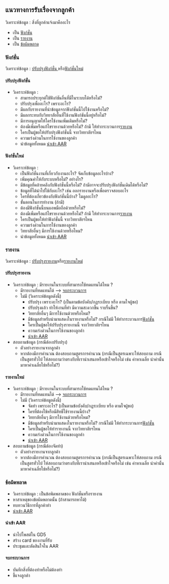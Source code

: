 ## แนวทางการรับเรื่องจากลูกค้า

วิเคราะห์ข้อมูล : สิ่งที่ลูกค้าแจ้งมาคืออะไร

- เป็น [ฟังก์ชั่น](#ฟังก์ชั่น)
- เป็น [รายงาน](#รายงาน)
- เป็น [ข้อผิดพลาด](#ข้อผิดพลาด)

### ฟังก์ชั่น

วิเคราะห์ข้อมูล : [ปรับปรุงฟังก์ชั่น ](#ปรับปรุงฟังก์ชั่น)หรือ[ฟังก์ชั่นใหม่](#ฟังก์ชั่นใหม่)

#### ปรับปรุงฟังก์ชั่น

- วิเคราะห์ข้อมูล :
  - สามารถประยุกต์ใช้ฟังก์ชันอื่นที่มีในระบบได้หรือไม่?
  - ปรับปรุงเพื่ออะไร? เพราะอะไร?
  - มีผลกับรายงานที่นำข้อมูลจากฟังก์ชั่นนี้ไปใช้งานหรือไม่?
  - มีผลกระทบกับวิทยาลัยอื่นที่ใช้งานฟังก์ชันนี้อยู่หรือไม่?
  - มีการอนุญาตให้ใครใช้งานเพิ่มเติมหรือไม่?
  - ต้องมีเพิ่มหรือแก้ไขรายงานด้วยหรือไม่? ถ้ามี ให้ทำกระบวนการ[รายงาน](#รายงาน)
  - ใครเป็นผู้ขอให้ปรับปรุงฟังก์ชั่นนี้ จากวิทยาลัยฯไหน
  - ความเร่งด่วนในการใช้งานของลูกค้า
  - นำข้อมูลทั้งหมด [นำเข้า AAR](#นำเข้า-aar)

#### ฟังก์ชั่นใหม่

- วิเคราะห์ข้อมูล :
  - เป็นฟังก์ชั่นงานที่เกี่ยวกับงานอะไร? จัดเก็บข้อมูลอะไรบ้าง?
  - เพิ่มคุณค่าให้กับระบบหรือไม่? อย่างไร?
  - มีข้อมูลที่คล้ายคลึงกับฟังก์ชั่นนี้หรือไม่? ถ้ามีอาจจะปรับปรุงฟังก์ชั่นเดิมได้หรือไม่?
  - ข้อมูลที่ได้นำไปใช้กับอะไร? เช่น ออกรายงานหรือเพื่อตรวจสอบอะไร
  - ใครที่ต้องเกี่ยวข้องกับฟังก์ชั่นนี้บ้าง? โมดูลอะไร?
  - ขั้นตอนในการทำงาน (ถ้ามี)
  - ต้องมีฟังก์ชั่นนี้บนแอพมือถือด้วยหรือไม่?
  - ต้องมีเพิ่มหรือแก้ไขรายงานด้วยหรือไม่? ถ้ามี ให้ทำกระบวนการ[รายงาน](#รายงาน)
  - ใครเป็นผู้ขอให้ทำฟังก์ชั่นนี้ จากวิทยาลัยฯไหน
  - ความเร่งด่วนในการใช้งานของลูกค้า
  - วิทยาลัยอื่นๆ มีการใช้งานด้วยหรือไหม?
  - นำข้อมูลทั้งหมด [นำเข้า AAR](#นำเข้า-aar)

### รายงาน

วิเคราะห์ข้อมูล : [ปรับปรุงรายงาน](#ปรับปรุงรายงาน)หรือ[รายงานใหม่](#รายงานใหม่)

#### ปรับปรุงรายงาน

- วิเคราะห์ข้อมูล : มีรายงานในระบบที่สามารถใช้ทดแทนได้ไหม ?
  - มีรายงานที่ทดแทนได้ --> [จบกระบวนการ](#จบกระบวนการ)
  - ไม่มี (วิเคราะห์ข้อมูลดังนี้)
    - ปรับปรุง เพราะอะไร? (เป็นตามข้อบังคับ/กฏระเบียบ หรือ ตามใจผู้ขอ)
    - ปรับปรุงแล้ว ทำให้งานที่ทำ มีความสะดวกขึ้น ราบรื่นขึ้น?
    - วิทยาลัยอื่นๆ มีการใช้งานด้วยหรือไหม?
    - มีข้อมูลสำหรับนำมาแสดงในรายงานหรือไม่? กรณีไม่มี ให้ทำกระบวนการ[ฟังก์ชั่น](#ฟังก์ชั่น)
    - ใครเป็นผู้ขอให้ปรับปรุงรายงานนี้ จากวิทยาลัยฯไหน
    - ความเร่งด่วนในการใช้งานของลูกค้า
    - [นำเข้า AAR](#นำเข้า-aar)
- สอบถามข้อมูล (กรณีต้องปรับปรุง)
  - ตัวอย่างรายงานจากลูกค้า
  - หากต้องมีการคำนวณ ต้องสอบถามสูตรการคำนวณ (กรณีเป็นสูตรเฉพาะให้สอบถาม กรณีเป็นสูตรทั่วไป ให้สอบถามว่าตรงกับที่เรานำเสนอหรือเข้าใจหรือไม่ เช่น ค่าหาเฉลี่ย นำค่านั้นมาหาค่าเฉลี่ยใช่หรือไม่?)

#### รายงานใหม่

- วิเคราะห์ข้อมูล : มีรายงานในระบบที่สามารถใช้ทดแทนได้ไหม ?
  - มีรายงานที่ทดแทนได้ --> [จบกระบวนการ](#จบกระบวนการ)
  - ไม่มี (วิเคราะห์ข้อมูลดังนี้)
    - จัดทำ เพราะอะไร? (เป็นตามข้อบังคับ/กฏระเบียบ หรือ ตามใจผู้ขอ)
    - ใครที่ต้องใช้หรือมีสิทธิ์ใช้รายงานนี้บ้าง?
    - วิทยาลัยอื่นๆ มีการใช้งานด้วยหรือไหม?
    - มีข้อมูลสำหรับนำมาแสดงในรายงานหรือไม่? กรณีไม่มี ให้ทำกระบวนการ[ฟังก์ชั่น](#ฟังก์ชั่น)
    - ใครเป็นผู้ขอให้ทำรายงานนี้ จากวิทยาลัยฯไหน
    - ความเร่งด่วนในการใช้งานของลูกค้า
    - [นำเข้า AAR](#นำเข้า-aar)
- สอบถามข้อมูล (กรณีต้องจัดทำ)
  - ตัวอย่างรายงานจากลูกค้า
  - หากต้องมีการคำนวณ ต้องสอบถามสูตรการคำนวณ (กรณีเป็นสูตรเฉพาะให้สอบถาม กรณีเป็นสูตรทั่วไป ให้สอบถามว่าตรงกับที่เรานำเสนอหรือเข้าใจหรือไม่ เช่น ค่าหาเฉลี่ย นำค่านั้นมาหาค่าเฉลี่ยใช่หรือไม่?)

### ข้อผิดพลาด

- วิเคราะห์ข้อมูล : เป็นข้อพิดพลาดของ ฟังก์ชั่นหรือรายงาน
- หาสาเหตุของข้อผิดพลาดนั้น (ถ้าสามารถหาได้)
- ทบทวนวิธีการที่ลูกค้าทำ
- [นำเข้า AAR](#นำเข้า-aar)

#### นำเข้า AAR

- นำไปโพสต์ใน GD5
- สร้าง card ของงานที่รับ
- ประชุมและตัดสินใจใน AAR

#### จบกระบวนการ

- บันทึกสิ่งที่ต้องทำหรือไม่ต้องทำ
- ชี้แจงลูกค้า
